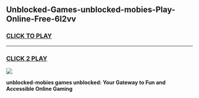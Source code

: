 
## Unblocked-Games-unblocked-mobies-Play-Online-Free-6l2vv
<h3>
<a href="https://premium76.site?title=unblocked-mobies&ref=26A">CLICK TO PLAY</a></h3>
<hr>

<h3>
<a href="https://premium76.site?title=unblocked-mobies&ref=26A">CLICK 2 PLAY</a>
  
</h3>

<a href="https://premium76.site?title=unblocked-mobies&ref=26A"><img src="https://clearcache.store/games.png"></a>


**unblocked-mobies games unblocked: Your Gateway to Fun and Accessible Online Gaming**
